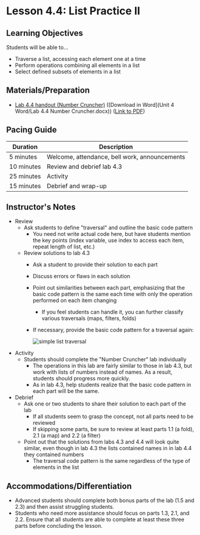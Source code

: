 # Lesson 4.4: List Practice II

## Learning Objectives

Students will be able to...

-   Traverse a list, accessing each element one at a time
-   Perform operations combining all elements in a list
-   Select defined subsets of elements in a list

## Materials/Preparation

-   [Lab 4.4 handout (Number Cruncher)](lab_44.md) ([Download in Word](Unit 4 Word/Lab 4.4 Number Cruncher.docx)) ([Link to PDF](https://teals.sharepoint.com/curriculum/_layouts/15/guestaccess.aspx?guestaccesstoken=1gN2zWm8uKxtwqRfhStVri%2bbp35kWjwyz1D5bvtzOFw%3d&docid=01c26b4146af742659458a2d427bdfd11))

## Pacing Guide

| Duration   | Description                                   |
| ---------- | --------------------------------------------- |
| 5 minutes  | Welcome, attendance, bell work, announcements |
| 10 minutes | Review and debrief lab 4.3                    |
| 25 minutes | Activity                                      |
| 15 minutes | Debrief and wrap-up                           |

## Instructor's Notes

-   Review
    -   Ask students to define "traversal" and outline the basic code pattern
        -   You need not write actual code here, but have students mention the key points (index variable, use index to access each item, repeat length of list, etc.)
    -   Review solutions to lab 4.3
        -   Ask a student to provide their solution to each part
        -   Discuss errors or flaws in each solution
        -   Point out similarities between each part, emphasizing that the basic code pattern is the same each time with only the operation performed on each item changing
            -   If you feel students can handle it, you can further classify various traversals (maps, filters, folds)
        -   If necessary, provide the basic code pattern for a traversal again:

            ![simple list traversal](simpleListTraversal.png)
-   Activity
    -   Students should complete the "Number Cruncher" lab individually
        -   The operations in this lab are fairly similar to those in lab 4.3, but work with lists of numbers instead of names.  As a result, students should progress more quickly. 
        -   As in lab 4.3, help students realize that the basic code pattern in each part will be the same.
-   Debrief
    -   Ask one or two students to share their solution to each part of the lab
        -   If all students seem to grasp the concept, not all parts need to be reviewed
        -   If skipping some parts, be sure to review at least parts 1.1 (a fold), 2.1 (a map) and 2.2 (a filter) 
    -   Point out that the solutions from labs 4.3 and 4.4 will look quite similar, even though in lab 4.3 the lists contained names in in lab 4.4 they contained numbers
        -   The traversal code pattern is the same regardless of the type of elements in the list

## Accommodations/Differentiation

-   Advanced students should complete both bonus parts of the lab (1.5 and 2.3) and then assist struggling students.
-   Students who need more assistance should focus on parts 1.3, 2.1, and 2.2.  Ensure that all students are able to complete at least these three parts before concluding the lesson.
